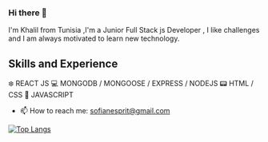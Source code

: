 ### Hi there 👋
I'm Khalil from Tunisia ,I'm a Junior Full Stack js Developer ,
I like challenges and I am always motivated to learn new technology.

## Skills and Experience

:snowflake: REACT JS
:computer: MONGODB / MONGOOSE / EXPRESS / NODEJS
:pager: HTML / CSS
:crystal_ball: JAVASCRIPT 

- 📫 How to reach me: sofianesprit@gmail.com 

[![Top Langs](https://github-readme-stats.vercel.app/api/top-langs/?username=harizikhalil)](https://github.com/anuraghazra/github-readme-stats)
